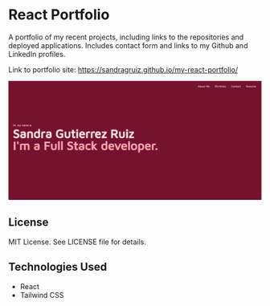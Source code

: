 # React Portfolio

A portfolio of my recent projects, including links to the repositories and deployed applications. Includes contact form and links to my Github and LinkedIn profiles.

Link to portfolio site: https://sandragruiz.github.io/my-react-portfolio/

![](./src/assets/images/portfolio-screenshot.png)

## License

MIT License. See LICENSE file for details.

## Technologies Used
 - React
 - Tailwind CSS
